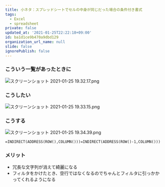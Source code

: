 ```yaml
---
title: 小ネタ：スプレッドシートでセルの中身が同じだった場合の条件付き書式
tags:
  - Excel
  - spreadsheet
private: false
updated_at: '2021-01-25T22:22:18+09:00'
id: ba1d1ce9b470a9dbd129
organization_url_name: null
slide: false
ignorePublish: false
---
```

### こういう一覧があったときに

![スクリーンショット 2021-01-25 19.32.17.png](https://qiita-image-store.s3.ap-northeast-1.amazonaws.com/0/59081/83ddba5b-34da-4f00-019a-3aefb0b643f3.png)

### こうしたい

![スクリーンショット 2021-01-25 19.33.15.png](https://qiita-image-store.s3.ap-northeast-1.amazonaws.com/0/59081/4759a566-47f0-c232-3fd7-a52809b9937e.png)

### こうする

![スクリーンショット 2021-01-25 19.34.39.png](https://qiita-image-store.s3.ap-northeast-1.amazonaws.com/0/59081/4ec0d47a-98ce-da09-f4f9-3241a50038d9.png)

```
=INDIRECT(ADDRESS(ROW(),COLUMN()))=INDIRECT(ADDRESS(ROW()-1,COLUMN()))
```

### メリット

* 冗長な文字列が消えて綺麗になる
* フィルタをかけたとき、空行ではなくなるのでちゃんとフィルタに引っかかってくれるようになる
